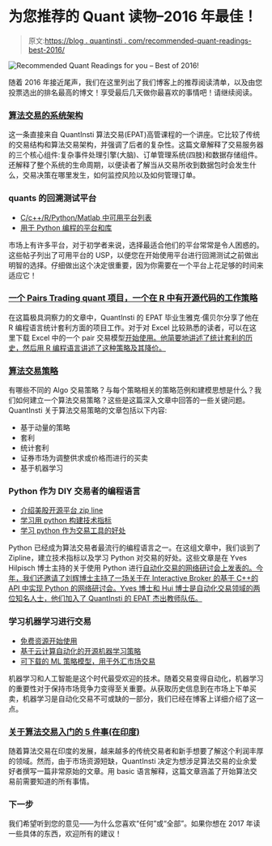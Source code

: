 # 为您推荐的 Quant 读物–2016 年最佳！

> 原文:[https://blog . quantinsti . com/recommended-quant-readings-best-2016/](https://blog.quantinsti.com/recommended-quant-readings-best-2016/)

![Recommended Quant Readings for you – Best of 2016!](../Images/605d24542346fa20b3efaedda75756d0.png)

随着 2016 年接近尾声，我们在这里列出了我们博客上的推荐阅读清单，以及由您投票选出的排名最高的博文！享受最后几天做你最喜欢的事情吧！请继续阅读。

### [算法交易的系统架构](https://blog.quantinsti.com/algorithmic-trading-system-architecture/)

这一条直接来自 QuantInsti 算法交易(EPAT)高管课程的一个讲座。它比较了传统的交易结构和算法交易架构，并强调了后者的复杂性。这篇文章解释了交易服务器的三个核心组件:复杂事件处理引擎(大脑)、订单管理系统(四肢)和数据存储组件。还解释了整个系统的生命周期，以便读者了解当从交易所收到数据包时会发生什么，交易决策在哪里发生，如何监控风险以及如何管理订单。

### quants 的回溯测试平台

*   [C/c++/R/Python/Matlab 中可用平台列表](https://blog.quantinsti.com/top-backtesting-platforms-for-quants/)
*   [用于 Python 编程的平台和库](https://blog.quantinsti.com/python-trading-library/)

市场上有许多平台，对于初学者来说，选择最适合他们的平台常常是令人困惑的。这些帖子列出了可用平台的 USP，以便您在开始使用平台进行回溯测试之前做出明智的选择。仔细做出这个决定很重要，因为你需要在一个平台上花足够的时间来适应它！

### [一个 Pairs Trading quant 项目，一个在 R 中有开源代码的工作策略](https://blog.quantinsti.com/epat-project-jacques-statistical-arbitrage/)

在这篇极具洞察力的文章中，QuantInsti 的 EPAT 毕业生雅克·儒贝尔分享了他在 R 编程语言统计套利方面的项目工作。对于对 Excel 比较熟悉的读者，可以在这里下载 Excel 中的一个 pair 交易模型[开始使用。他简要地讲述了统计套利的历史，然后用 R 编程语言讲述了这种策略及其降价。](https://blog.quantinsti.com/pair-trading-strategy-excel-model/)

### [算法交易策略](https://blog.quantinsti.com/algorithmic-trading-strategies/)

有哪些不同的 Algo 交易策略？与每个策略相关的策略范例和建模思想是什么？我们如何建立一个算法交易策略？这些是这篇深入文章中回答的一些关键问题。QuantInsti 关于算法交易策略的文章包括以下内容:

*   基于动量的策略
*   套利
*   统计套利
*   证券市场为调整供求或价格而进行的买卖
*   基于机器学习

### Python 作为 DIY 交易者的编程语言

*   [介绍美股开源平台 zip line](https://blog.quantinsti.com/introduction-zipline-python/)
*   [学习用 python 构建技术指标](https://blog.quantinsti.com/build-technical-indicators-in-python/)
*   [学习 python 作为交易工具的好处](https://blog.quantinsti.com/python-trading/)

Python 已经成为算法交易者最流行的编程语言之一。在这组文章中，我们谈到了 Zipline，建立技术指标以及学习 Python 对交易的好处。这些文章是在 Yves Hilpisch 博士主持的关于使用 Python 进行[自动化交易的网络研讨会上发表的。今年，我们还邀请了刘辉博士主持了一场关于在 Interactive Broker 的基于 C++的 API 中实现 Python 的网络研讨会。Yves 博士和 Hui 博士是自动化交易领域的两位知名人士，他们加入了 QuantInsti 的 EPAT 杰出教师队伍。](https://blog.quantinsti.com/automated-trading-with-python-webinar/)

### 学习机器学习进行交易

*   [免费资源开始使用](https://blog.quantinsti.com/free-resources-learn-machine-learning-trading/)
*   [基于云计算自动化的开源机器学习策略](https://blog.quantinsti.com/epat-project-automated-trading-maxime-fages-derek-wong/)
*   [可下载的 ML 策略模型，用于外汇市场交易](https://blog.quantinsti.com/machine-learning-application-forex-markets-working-models/)

机器学习和人工智能是这个时代最受欢迎的技术。随着交易变得自动化，机器学习的重要性对于保持市场竞争力变得至关重要。从获取历史信息到在市场上下单买卖，机器学习是自动化交易不可或缺的一部分，我们已经在博客上详细介绍了这一点。

### [关于算法交易入门的 5 件事(在印度)](https://blog.quantinsti.com/5-things-know-starting-algorithmic-trading/)

随着算法交易在印度的发展，越来越多的传统交易者和新手想要了解这个利润丰厚的领域。然而，由于市场资源短缺，QuantInsti 决定为想涉足算法交易的业余爱好者撰写一篇非常原始的文章。用 basic 语言解释，这篇文章涵盖了开始算法交易前需要知道的所有事情。

### 下一步

我们希望听到您的意见——为什么您喜欢“任何”或“全部”。如果你想在 2017 年读一些具体的东西，欢迎所有的建议！
